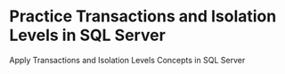# Practice Transactions and Isolation Levels in SQL Server
Apply Transactions and Isolation Levels Concepts  in SQL Server

